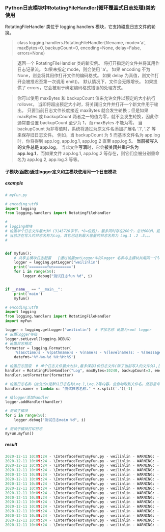### Python日志模块中RotatingFileHandler(循环覆盖式日志处理)类的使用

RotatingFileHandler 类位于 logging.handlers 模块，它支持磁盘日志文件的轮换。

> class logging.handlers.RotatingFileHandler(filename, mode='a', maxBytes=0, backupCount=0, encoding=None, delay=False, errors=None)

> 返回一个 RotatingFileHandler 类的新实例。 将打开指定的文件并将其用作日志记录流。 如果未指定 mode，则会使用 'a'。 如果 encoding 不为 None，则会将其用作打开文件的编码格式。 如果 delay 为真值，则文件打开会被推迟至第一次调用 emit()。 默认情况下，文件会无限增长。 如果提供了 errors，它会被用于确定编码格式错误的处理方式。

> 你可以使用 maxBytes 和 backupCount 值来允许文件以预定的大小执行 rollover。 当即将超出预定大小时，将关闭旧文件并打开一个新文件用于输出。 只要当前日志文件长度接近 maxBytes 就会发生轮换；但是如果 maxBytes 或 backupCount 两者之一的值为零，就不会发生轮换，因此你通常要设置 backupCount 至少为 1，而 maxBytes 不能为零。 当 backupCount 为非零值时，系统将通过为原文件名添加扩展名 '.1', '.2' 等来保存旧日志文件。 例如，当 backupCount 为 5 而基本文件名为 app.log 时，你将得到 app.log, app.log.1, app.log.2 直至 app.log.5。 **当前被写入的文件总是 app.log**。 当此文件**写满**时，它会**被关闭并重户名为 app.log.1**，而如果文件 app.log.1, app.log.2 等存在，则它们会被分别重命名为 app.log.2, app.log.3 等等。

#### 子模块(函数)通过logger定义和主模块使用同一个日志模块

##### example

```python
# myFun.py

# encoding:utf8
import logging
from logging.handlers import RotatingFileHandler

#
# logging模块
# 设置单个日志文件最大3M (3145728字节，*8=位数)，最多同时存在200个，总计600M，超过则循环式覆盖
# 当前正在写入的日志名称为Log，其它已达到最大容量的日志名称为 Log.1 .2 .3。。。
#


def myfun():
    # 共享主模块日志配置   [通过设置getLogger中的logger 名称与主模块共用同一个logger]
    logger = logging.getLogger('weilinlin')
    print('========fun========')
    for i in range(50):
        logger.debug("测试日志fun %d", i)


if __name__ == "__main__":
    print('main')
    myfun()
```

```python
# encoding:utf8
import logging
from logging.handlers import RotatingFileHandler
import myFun

logger = logging.getLogger("weilinlin")  # 不加名称 设置为root logger
# 设置logger等级
logger.setLevel(logging.DEBUG)
# 设置日志格式
formatter = logging.Formatter(
    '%(asctime)s - %(pathname)s - %(name)s - %(levelname)s: - %(message)s',
    datefmt='%Y-%m-%d %H:%M:%S')

# 设置日志回滚  # 单个日志文件最大为1k,最多保存3份日志文件(除了当前写入的文件外),日志文件编码格式为utf-8
handler = RotatingFileHandler("Log", maxBytes=10240, backupCount=3, encoding='utf-8')
handler.setFormatter(formatter)

# 设置日志名称（此处的x是默认日志名称Log.1,Log.2等内容，会自动取到文件名，然后重命名为自定义的名称）
handler.namer = lambda x: "测试日志名称." + x.split('.')[-1]

# 给logger添加handler
logger.addHandler(handler)

# 测试主模块
for i in range(50):
    logger.debug("测试日志main %d", i)

# 测试子模块打印日志
myFun.myfun()
```

##### result
```python
2020-12-11 10:09:24 - \InterfaceTest\myFun.py - weilinlin - WARNING: - 测试日志fun 9
2020-12-11 10:09:24 - \InterfaceTest\myFun.py - weilinlin - WARNING: - 测试日志fun 10
2020-12-11 10:09:24 - \InterfaceTest\myFun.py - weilinlin - WARNING: - 测试日志fun 11
2020-12-11 10:09:24 - \InterfaceTest\myFun.py - weilinlin - WARNING: - 测试日志fun 12
2020-12-11 10:09:24 - \InterfaceTest\myFun.py - weilinlin - WARNING: - 测试日志fun 13
2020-12-11 10:09:24 - \InterfaceTest\myFun.py - weilinlin - WARNING: - 测试日志fun 14
2020-12-11 10:09:24 - \InterfaceTest\myFun.py - weilinlin - WARNING: - 测试日志fun 15
2020-12-11 10:09:24 - \InterfaceTest\myFun.py - weilinlin - WARNING: - 测试日志fun 16
2020-12-11 10:09:24 - \InterfaceTest\myFun.py - weilinlin - WARNING: - 测试日志fun 17
2020-12-11 10:09:24 - \InterfaceTest\myFun.py - weilinlin - WARNING: - 测试日志fun 18
2020-12-11 10:09:24 - \InterfaceTest\myFun.py - weilinlin - WARNING: - 测试日志fun 19
2020-12-11 10:09:24 - \InterfaceTest\myFun.py - weilinlin - WARNING: - 测试日志fun 20
2020-12-11 10:09:24 - \InterfaceTest\myFun.py - weilinlin - WARNING: - 测试日志fun 21
2020-12-11 10:09:24 - \InterfaceTest\myFun.py - weilinlin - WARNING: - 测试日志fun 22
2020-12-11 10:09:24 - \InterfaceTest\myFun.py - weilinlin - WARNING: - 测试日志fun 23
2020-12-11 10:09:24 - \InterfaceTest\myFun.py - weilinlin - WARNING: - 测试日志fun 24
```
